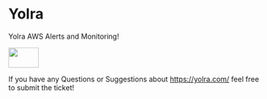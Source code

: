 # Yolra
Yolra AWS Alerts and Monitoring!

<img src="[https://media.giphy.com/media/vFKqnCdLPNOKc/giphy.gif](https://d1.awsstatic.com/events/aws-hosted-events/2019/APAC/modern%20applications/bannermasthead-v3.1ba6a781ac6b995c915ab1a527fe335008b72eca.gif)" width="60" height="40" />


If you have any Questions or Suggestions about https://yolra.com/ feel free to submit the ticket!

